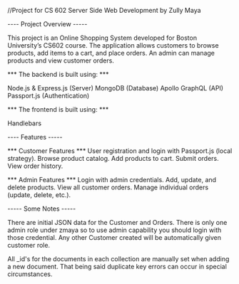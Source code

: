 //Project for CS 602 Server Side Web Development by Zully Maya

---- Project Overview -----

This project is an Online Shopping System developed for Boston University’s CS602 course. The application allows customers to browse products, add items to a cart, and place orders. An admin can manage products and view customer orders.

*** The backend is built using: ***

Node.js & Express.js (Server) 
MongoDB (Database) 
Apollo GraphQL (API) 
Passport.js (Authentication)

*** The frontend is built using: ***

Handlebars

---- Features -----

*** Customer Features *** 
User registration and login with Passport.js (local strategy). 
Browse product catalog. 
Add products to cart. 
Submit orders. 
View order history.

*** Admin Features *** 
Login with admin credentials. 
Add, update, and delete products. 
View all customer orders. 
Manage individual orders (update, delete, etc.).

----- Some Notes -----

There are initial JSON data for the Customer and Orders. There is only one admin role under zmaya so to use admin capability you should login with those credential. Any other Customer created will be automatically given customer role.

All _id's for the documents in each collection are manually set when adding a new document. That being said duplicate key errors can occur in special circumstances.
